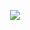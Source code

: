 <p align="center">
<img src="https://github-readme-stats.vercel.app/api/top-langs/?username=matgd&langs_count=10&layout=compact&theme=github_dark" />
</p>


<!--
**matgd/matgd** is a ✨ _special_ ✨ repository because its `README.md` (this file) appears on your GitHub profile.

Here are some ideas to get you started:

- 🔭 I’m currently working on ...
- 🌱 I’m currently learning ...
- 👯 I’m looking to collaborate on ...
- 🤔 I’m looking for help with ...
- 💬 Ask me about ...
- 📫 How to reach me: ...
- 😄 Pronouns: ...
- ⚡ Fun fact: ...
-->
